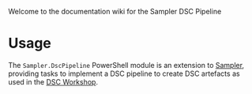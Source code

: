 Welcome to the documentation wiki for the Sampler DSC Pipeline

# Usage

The `Sampler.DscPipeline` PowerShell module is an extension to [Sampler](https://github.com/gaelcolas/Sampler),
providing tasks to implement a DSC pipeline to create DSC artefacts as used in the 
[DSC Workshop](https://github.com/dsccommunity/DscWorkshop).

